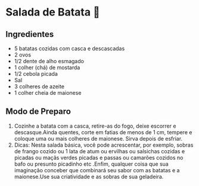 # Salada de Batata :potato:

## Ingredientes



- 5 batatas cozidas com casca e descascadas
- 2 ovos
- 1/2 dente de alho esmagado
- 1 colher (chá) de mostarda
- 1/2 cebola picada
- Sal
- 3 colheres de azeite
- 1 colher cheia de maionese



## Modo de Preparo





1. Cozinhe a batata com a casca, retire-as do fogo, deixe escorrer e descasque.Ainda quentes, corte em fatias de menos de 1 cm, tempere e coloque uma ou mais colheres de maionese. Sirva depois de esfriar.
2. Dicas: Nesta salada básica, você pode acrescentar, por exemplo, sobras de frango cozido ou 1 lata de atum ou ervilhas ou salsichas cozidas e picadas ou maçãs verdes picadas e passas ou camarões cozidos no bafo ou presunto picadinho etc .Enfim, qualquer coisa que sua imaginação conceber que combinará seu sabor com as batatas e a maionese.Use sua criatividade e as sobras de sua geladeira.

